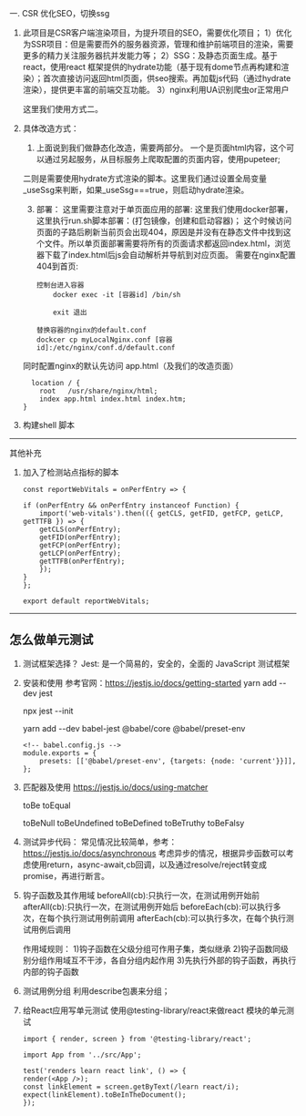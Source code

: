 一. CSR 优化SEO，切换ssg

1. 此项目是CSR客户端渲染项目，为提升项目的SEO，需要优化项目；
    1）优化为SSR项目：但是需要而外的服务器资源，管理和维护前端项目的渲染，需要更多的精力关注服务器抗并发能力等；
    2）SSG：及静态页面生成。基于react，使用react 框架提供的hydrate功能（基于现有dome节点再构建和渲染）；首次直接访问返回html页面，供seo搜索。再加载js代码（通过hydrate渲染），提供更丰富的前端交互功能。
    3）nginx利用UA识别爬虫or正常用户

    这里我们使用方式二。

2. 具体改造方式：
    1) 上面说到我们做静态化改造，需要两部分。
    一个是页面html内容，这个可以通过另起服务，从目标服务上爬取配置的页面内容，使用pupeteer;

    二则是需要使用hydrate方式渲染的脚本。这里我们通过设置全局变量_useSsg来判断，如果_useSsg===true，则启动hydrate渲染。

    3) 部署：
        这里需要注意对于单页面应用的部署:
        这里我们使用docker部署，
        这里执行run.sh脚本部署：(打包镜像，创建和启动容器)；
        这个时候访问页面的子路后刷新当前页会出现404，原因是并没有在静态文件中找到这个文件。所以单页面部署需要将所有的页面请求都返回index.html，浏览器下载了index.html后js会自动解析并导航到对应页面。
        需要在nginx配置 404到首页:

        ```
        控制台进入容器
            docker exec -it [容器id] /bin/sh

            exit 退出

        替换容器的nginx的default.conf
        dockcer cp myLocalNginx.conf [容器id]:/etc/nginx/conf.d/default.conf
        ```

    同时配置nginx的默认先访问 app.html（及我们的改造页面）

    ```
      location / {
        root   /usr/share/nginx/html;
        index app.html index.html index.htm;
    }

    ```

3. 构建shell 脚本

----------------------
其他补充

1. 加入了检测站点指标的脚本

    ```
    const reportWebVitals = onPerfEntry => {

    if (onPerfEntry && onPerfEntry instanceof Function) {
        import('web-vitals').then(({ getCLS, getFID, getFCP, getLCP, getTTFB }) => {
        getCLS(onPerfEntry);
        getFID(onPerfEntry);
        getFCP(onPerfEntry);
        getLCP(onPerfEntry);
        getTTFB(onPerfEntry);
        });
    }
    };

    export default reportWebVitals;
    ```

----------

## 怎么做单元测试

1. 测试框架选择？
    Jest:
    是一个简易的，安全的，全面的 JavaScript 测试框架

2. 安装和使用
    参考官网：<https://jestjs.io/docs/getting-started>
    yarn add --dev jest
    <!-- 生成配置项 -->
    npx jest --init

    <!-- jest 测试时，使用es模式等,jest默认是只支持common.js规范的语法 -->
    yarn add --dev babel-jest @babel/core @babel/preset-env

    ```
    <!-- babel.config.js -->
    module.exports = {
        presets: [['@babel/preset-env', {targets: {node: 'current'}}]],
    };
    ```

3. 匹配器及使用
    <https://jestjs.io/docs/using-matcher>

    toBe
    toEqual

    toBeNull
    toBeUndefined
    toBeDefined
    toBeTruthy
    toBeFalsy

4. 测试异步代码：
    常见情况比较简单，参考： <https://jestjs.io/docs/asynchronous>
    考虑异步的情况，根据异步函数可以考虑使用return，async-await,cb回调，以及通过resolve/reject转变成promise，再进行断言。

5. 钩子函数及其作用域
    beforeAll(cb):只执行一次，在测试用例开始前
    afterAll(cb):只执行一次，在测试用例开始后
    beforeEach(cb):可以执行多次，在每个执行测试用例前调用
    afterEach(cb):可以执行多次，在每个执行测试用例后调用

    作用域规则：
        1)钩子函数在父级分组可作用子集，类似继承
        2)钩子函数同级别分组作用域互不干涉，各自分组内起作用
        3)先执行外部的钩子函数，再执行内部的钩子函数

6. 测试用例分组
    利用describe包裹来分组；

7. 给React应用写单元测试
        使用@testing-library/react来做react 模块的单元测试

    ```
    import { render, screen } from '@testing-library/react';

    import App from '../src/App';

    test('renders learn react link', () => {
    render(<App />);
    const linkElement = screen.getByText(/learn react/i);
    expect(linkElement).toBeInTheDocument();
    });
    ```
